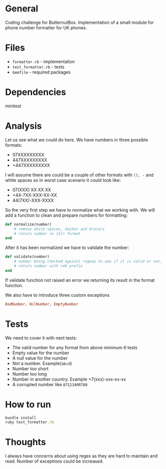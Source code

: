 # General

Coding challenge for ButternutBox. Implementation of a small module for phone number formatter for UK phones.

# Files

- ``formatter.rb`` - implementation
- ``test_formatter.rb`` - tests
- ``Gemfile`` - required packages

# Dependencies

minitest

# Analysis

Let us see what we could do here. We have numbers in three possible formats:

- 07XXXXXXXXX
- 447XXXXXXXXX
- +447XXXXXXXXX

I will assume there are could be a couple of other formats with `(), -` and white spaces so in worst case scenario it could look like:

- 07(XXX) XX XX XX
- +44-7XX-XXX-XX-XX
- 44(7XX)-XXX-XXXX

So the very first step we have to normalize what we working with. We will add a function to clean and prepare numbers for formatting:

```ruby
def normalize(number)
    # remove white spaces, dashes and bracers
    # return number in [X]+ format
end
```

After it has been normalized we have to validate the number:

```ruby
def validate(number)
	# number being checked against regexp to see if it is valid or not, for invalid numbers BadNumber raised
	# return number with +44 prefix
end
```

If validate function not raised an error we returning its result in the format function.

We also have to introduce three custom exceptions 

```ruby
BadNumber, NilNumber, EmptyNumber
```

# Tests

We need to cover it with next tests:

- The valid number for any format from above minimum 6 tests
- Empty value for the number
- A null value for the number
- Not a number. Example(`abcd`)
- Number too short
- Number too long
- Number in another country. Example +7(xxx)-xxx-xx-xx
- A corrupted number like `071234RR789`

# How to run

```ruby
bundle install
ruby test_formatter.rb
```

# Thoughts

I always have concerns about using regex as they are hard to maintain and read.
Number of exceptions could be increased.
